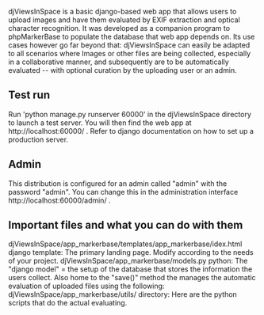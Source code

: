  
djViewsInSpace is a basic django-based web app that allows users to upload images and have them evaluated by EXIF extraction and optical character recognition. 
It was developed as a companion program to phpMarkerBase to populate the database that web app depends on. Its use cases however go far beyond that: djViewsInSpace can easily be adapted to all scenarios where Images or other files are being collected, especially in a collaborative manner, and subsequently are to be automatically evaluated -- with optional curation by the uploading user or an admin.

## Test run
Run 'python manage.py runserver 60000' in the djViewsInSpace directory to launch a test server. You will then find the web app at http://localhost:60000/ . Refer to django documentation on how to set up a production server.

## Admin
This distribution is configured for an admin called "admin" with the password "admin". You can change this in the administration interface http://localhost:60000/admin/ .

## Important files and what you can do with them

djViewsInSpace/app_markerbase/templates/app_markerbase/idex.html		django template: The primary landing page. Modify according to the needs of your project.
djViewsInSpace/app_markerbase/models.py		python: The "django model" = the setup of the database that stores the information the users collect. Also home to the "save()" method the manages the automatic evaluation of uploaded files using the following:
djViewsInSpace/app_markerbase/utils/		directory: Here are the python scripts that do the actual evaluating.
